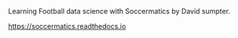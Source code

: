 Learning Football data science with Soccermatics by David sumpter.

https://soccermatics.readthedocs.io
